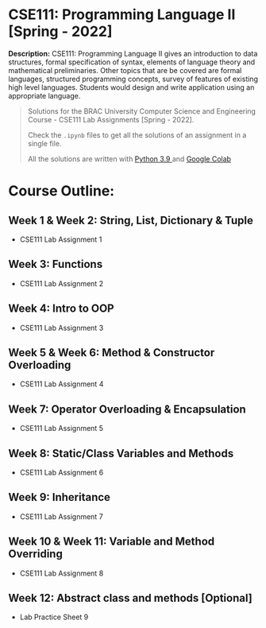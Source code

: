
# CSE111: Programming Language II \[Spring - 2022\]

**Description:** CSE111: Programming Language II gives an introduction to data structures, formal specification of syntax, elements of language theory and mathematical preliminaries. Other topics that are be covered are formal languages, structured programming concepts, survey of features of existing high level languages. Students would design and write application using an appropriate language.

> Solutions for the BRAC University Computer Science and Engineering Course - CSE111 Lab Assignments \[Spring - 2022\]. 
> 
> Check the `.ipynb` files to get all the solutions of an assignment in a single file.
>  
> All the solutions are written with [Python 3.9 ](https://www.python.org/downloads/) and [Google Colab](https://colab.research.google.com/)

# Course Outline:

## **Week 1 & Week 2:** String, List, Dictionary & Tuple
 * CSE111 Lab Assignment 1

## **Week 3:** Functions
 * CSE111 Lab Assignment 2

## **Week 4:** Intro to OOP
 * CSE111 Lab Assignment 3

## **Week 5 & Week 6:** Method & Constructor Overloading
 * CSE111 Lab Assignment 4

## **Week 7:** Operator Overloading & Encapsulation
 * CSE111 Lab Assignment 5

## **Week 8:** Static/Class Variables and Methods
 * CSE111 Lab Assignment 6

## **Week 9:** Inheritance
 * CSE111 Lab Assignment 7

## **Week 10 & Week 11:** Variable and Method Overriding
 * CSE111 Lab Assignment 8

## **Week 12:** Abstract class and methods \[Optional\]
 * Lab Practice Sheet 9
